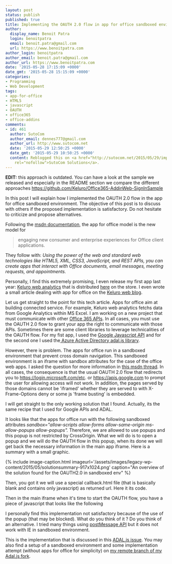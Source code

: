 ```yaml
---
layout: post
status: publish
published: true
title: Implementing the OAUTH 2.0 flow in app for office sandboxed environment
author:
  display_name: Benoit Patra
  login: benoitpatra
  email: benoit.patra@gmail.com
  url: https://www.benoitpatra.com
author_login: benoitpatra
author_email: benoit.patra@gmail.com
author_url: https://www.benoitpatra.com
date: '2015-05-28 17:15:09 +0000'
date_gmt: '2015-05-28 15:15:09 +0000'
categories:
- Programming
- Web Development
tags:
- app-for-office
- HTML5
- javascript
- OAUTH
- office365
- office-addins
comments:
- id: 461
  author: SutoCom
  author_email: dennes777@gmail.com
  author_url: http://www.sutocom.net
  date: '2015-05-29 12:50:25 +0000'
  date_gmt: '2015-05-29 10:50:25 +0000'
  content: Reblogged this on <a href="http://sutocom.net/2015/05/29/implementing-the-oauth-2-0-flow-in-app-for-office-sandboxed-environment/"
    rel="nofollow">SutoCom Solutions</a>.
---
```

<strong>EDIT:</strong> this approach is outdated. You can have a look at the sample we released and especially in the README section we compare the different approaches
<a href="https://github.com/Keluro/Office365-AddinWeb-SignInSample">https://github.com/Keluro/Office365-AddinWeb-SignInSample</a>

In this post I will explain how I implemented the OAUTH 2.0 flow in the app for office sandboxed environment. The objective of this post is to discuss with others if the proposed implementation is satisfactory. Do not hesitate to criticize and propose alternatives.

Following the <a title="msdn documentation" href="https://msdn.microsoft.com/en-us/library/office/jj220082.aspx">msdn documentation</a>, the app for office model is the new model for

>engaging new consumer and enterprise experiences for Office client applications.

They follow with: _Using the power of the web and standard web technologies like HTML5, XML, CSS3, JavaScript, and REST APIs, you can create apps that interact with Office documents, email messages, meeting requests, and appointments._

Personally, I find this extremely promising, I even release my first app last year: <a title="Keluro web analytics" href="http://keluro.com/webanalytics/">Keluro web analytics</a>&nbsp;that is distributed <a href="https://store.office.com/keluro-web-analytics-WA104365670.aspx">here</a> on the store.&nbsp;I even wrote a small article dealing with app for office on the <a href="http://keluro.com/programming/2014/07/29/5thingsyoushouldknowappforoffice/">Keluro web blog</a>.

Let us get straight to the point for this tech article. Apps for office aim at building connected service. For example, Keluro web analytics fetchs data from Google Analytics within MS Excel. I am working on a new project that must communicate with other <a href="https://msdn.microsoft.com/en-us/office/office365/howto/platform-development-overview">Office 365 APIs</a>. In all cases, you must use the OAUTH 2.0 flow to grant your app the right to communicate with those APIs. Sometimes there are some client libraries to leverage technicalities of the OAUTH flow. For my fist app, I used the <a href="https://developers.google.com/api-client-library/javascript/start/start-js">Google Javascript API</a> and for the second one I used the<a title="ADAL Js" href="https://github.com/AzureAD/azure-activedirectory-library-for-js"> Azure Active Directory adal.js library</a>.

However, there is problem. The apps for office run in a sandboxed environment that prevent cross domain navigation. This sandboxed environment is an iframe with sandbox attributes for the case of the office web apps. I asked the question for more information in <a href="https://social.msdn.microsoft.com/Forums/office/en-US/c0d9d148-3242-4a0c-902c-245f406f3371/what-are-the-precise-restrictions-for-the-iframe-and-the-browser-in-apps-for-office-?forum=appsforoffice">this msdn thread</a>. In all cases, the consequence is that the usual OAUTH 2.0 flow that redirects you to https://login.microsoft.com/etc. or https://apis.google.com to prompt the user for allowing access will not work. In addition, the pages served by those domains cannot be 'iframed' whether they are served to with X-Frame-Options deny or some js 'frame busting' is embedded.

I will get straight to the only working solution that I found. Actually, its the same recipe that I used for Google APIs and ADAL.

It looks like that the apps for office run with the following sandboxed attributes&nbsp;<em>sandbox="allow-scripts allow-forms allow-same-origin ms-allow-popups allow-popups".&nbsp;</em>Therefore, we are allowed to use popups and this popup is not restricted by CrossOrigin. What we will do is to open a popup and we will do the OAUTH flow in this popup, when its done we will get back the necessary information in the main app iframe. Here is a summary with a small graphic.

{% include image-caption.html imageurl='/assets/images/legacy-wp-content/2015/05/solutionsummary-917x1024.png' caption="An overview of the solution found for the OAUTH2.0 in sandboxed env" %}

Then, you got it we will use a special callback.html file (that is basically blank and contains only javascript) as returned url. Here it its code.

<script src="https://gist.github.com/bpatra/21f481d4e1b782650ede201d4866be90.js"></script>

Then in the main iframe when it's time to start the OAUTH flow, you have a piece of javascript that looks like the following

<script src="https://gist.github.com/bpatra/f726b27e7901c415e6cfe21fc77a2689.js"></script>

I personally find this implementation not satisfactory because of the use of the popup (that may be blocked). What do you think of it ? Do you think of an alternative. I tried many things using <a title="postMessage" href="http://ejohn.org/blog/cross-window-messaging/">postMessage API</a> but it does not work with IE in sandboxed environment.

This is the implementation that is discussed in this <a title="Adal js issue" href="https://github.com/AzureAD/azure-activedirectory-library-for-js/issues/129">ADAL.js issue</a>. You may also find a setup of a sandboxed environment and some implementation attempt (without apps for office for simplicity) on <a title="sandboxed remote branch on fork" href="https://github.com/bpatra/azure-activedirectory-library-for-js/tree/sandboxed-iframe">my remote branch of my Adal.js fork</a>.

